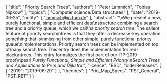 {
    "title": "Priority Search Trees",
    "authors": [
        "Peter Lammich",
        "Tobias Nipkow"
    ],
    "topics": [
        "Computer science/Data structures"
    ],
    "date": "2019-06-25",
    "notify": [
        "lammich@in.tum.de"
    ],
    "abstract": "\nWe present a new, purely functional, simple and efficient data\nstructure combining a search tree and a priority queue, which we call\na <em>priority search tree</em>. The salient feature of priority search\ntrees is that they offer a decrease-key operation, something that is\nmissing from other simple, purely functional priority queue\nimplementations. Priority search trees can be implemented on top of\nany search tree. This entry does the implementation for red-black\ntrees.  This entry formalizes the first part of our ITP-2019 proof\npearl <em>Purely Functional, Simple and Efficient Priority\nSearch Trees and Applications to Prim and Dijkstra</em>.",
    "licence": "BSD",
    "olderReleases": [
        {
            "2019": "2019-06-29"
        }
    ],
    "theories": [
        "Prio_Map_Specs",
        "PST_General",
        "PST_RBT"
    ]
}